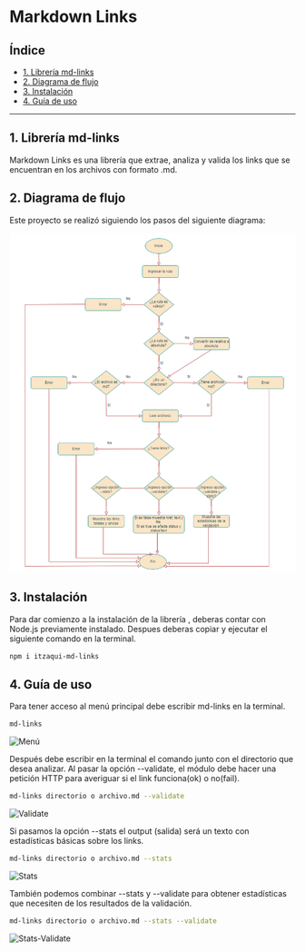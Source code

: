 # Markdown Links

## Índice

* [1. Librería md-links](#1-Librería-md-links)
* [2. Diagrama de flujo](#2-Diagrama-de-flujo)
* [3. Instalación](#3-Instalación)
* [4. Guía de uso](#4-Guía-de-uso)

***

## 1. Librería md-links

Markdown Links es una librería que extrae, analiza y valida los links que se encuentran en los archivos con formato .md.

## 2. Diagrama de flujo

Este proyecto se realizó siguiendo los pasos del siguiente diagrama:

![Diagrama](https://raw.githubusercontent.com/Itzaqui/DEV003-md-links/main/images/diagrama-mdlinks.png)

## 3. Instalación

Para dar comienzo a la instalación de la librería , deberas contar con Node.js previamente instalado. Despues deberas copiar y ejecutar el siguiente comando en la terminal.

```sh
npm i itzaqui-md-links
```

## 4. Guía de uso
Para tener acceso al menú principal debe escribir md-links en la terminal.

```sh
md-links
```

![Menú](menu.png)

Después debe escribir en la terminal el comando junto con el directorio que desea analizar. Al pasar la opción --validate, el módulo debe hacer una petición HTTP para averiguar si el link funciona(ok) o no(fail).

```sh
md-links directorio o archivo.md --validate
```

![Validate](validate.png)

Si pasamos la opción --stats el output (salida) será un texto con estadísticas básicas sobre los links.

```sh
md-links directorio o archivo.md --stats
```

![Stats](stats.png)

También podemos combinar --stats y --validate para obtener estadísticas que necesiten de los resultados de la validación.

```sh
md-links directorio o archivo.md --stats --validate
```

![Stats-Validate](stats-validate.png)
